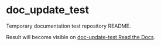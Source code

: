 # doc_update_test

Temporary documentation test repository README.

Result will become visible on [doc-update-test Read the Docs](https://docupdate-test.readthedocs.io/en/latest/).
